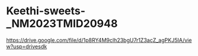 # Keethi-sweets-_NM2023TMID20948
https://drive.google.com/file/d/1p8RY4M9clh23bgU7r1Z3acZ_agPKJ5IA/view?usp=drivesdk
